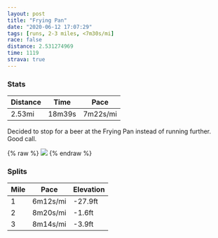 ```yaml
---
layout: post
title: "Frying Pan"
date: "2020-06-12 17:07:29"
tags: [runs, 2-3 miles, <7m30s/mi]
race: false
distance: 2.531274969
time: 1119
strava: true
---
```


### Stats

| Distance | Time | Pace |
|----------|------|------|
|2.53mi|18m39s|7m22s/mi|

Decided to stop for a beer at the Frying Pan instead of running further. Good call.

{% raw %}
<img src='https://maps.googleapis.com/maps/api/staticmap?maptype=roadmap&path=enc:}fwwF`tsbMEB]a@mAm@YQo@KSIa@IUMMQs@Wi@i@I@?ICKKMcAm@UEADC@Ok@e@]q@USO?EGASSGAII_@Oc@e@QMAIECK?AG{@BOEEEi@]QYYWcAk@KKKOu@g@EGEBUUOEW_@m@]o@UY]k@_@u@]e@Ys@q@UOm@m@SIYWMGw@M_@c@c@SSCc@K{@{@a@Wm@o@}@]e@UWF?DEFUTM`@eMjYHERB\\ZRDJZHd@R^\b@TdAt@`Al@XNtCtB|@x@~A|@lAfA|CrBb@f@\Vp@\pAz@X`@^t@f@f@NVXfAAFBPJTNNn@\DL^Xj@x@d@ZPRf@TXDVLZPb@\XL~@l@VFLFh@b@rBtALRp@d@^PzB|An@ZhDbCzBjANPrA`A`CxA~AnAXPXV|A|@`@Nb@JXRFJPd@NRjBz@tA^f@XRDJ?`@LP@n@V&key=AIzaSyC1MId7bFpkLXNAaYhBSTb8jLyiSqzbDtM&size=800x800&markers=color:yellow|label:S|40.75647,-73.99761&markers=color:green|label:F|40.751820000000045,-74.00839000000006'>
{% endraw %}

### Splits

| Mile | Pace | Elevation |
|------|------|-----------|
|1|6m12s/mi|-27.9ft|
|2|8m20s/mi|-1.6ft|
|3|8m14s/mi|-3.9ft|
